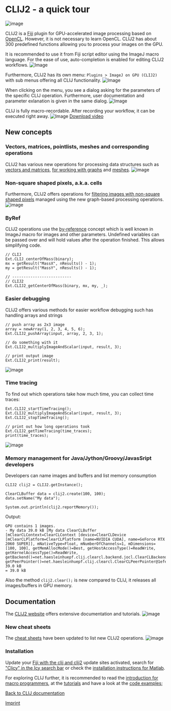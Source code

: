 # CLIJ2 - a quick tour

![image](images/curtain.gif) 

CLIJ2 is a [Fiji](https://fiji.sc) plugin for GPU-accelerated image processing based on [OpenCL](https://opencl.prg). 
However, it is not necessary to learn OpenCL. 
CLIJ2 has about 300 predefined functions allowing you to process your images on the GPU.

It is recommended to use it from Fiji script editor using the ImageJ macro language. 
For the ease of use, auto-completion is enabled for editing CLIJ2 workflows.
![Image](images/autocompletion.png)

Furthermore, CLIJ2 has its own menu: `Plugins > ImageJ on GPU (CLIJ2)` with sub menus offering all CLIJ functionality.
![Image](images/menu.gif)

When clicking on the menu, you see a dialog asking for the parameters of the specific CLIJ operation. Furthermore, user documentation and parameter exlanation is given in the same dialog.
![Image](images/dialogs.gif)

CLIJ is fully macro-recordable. After recording your workflow, it can be executed right away. 
![Image](images/clij_macro_recorder2.gif)
[Download video](images/clij_macro_recorder.mp4)

## New concepts

### Vectors, matrices, pointlists, meshes and corresponding operations
CLIJ2 has various new operations for processing data structures such as [vectors and matrices](https://clij.github.io/clij2-docs/md/multiply_vectors_matrices), [for working with graphs](https://clij.github.io/clij2-docs/md/spots_pointlists_matrices_tables/) and [meshes](https://clij.github.io/clij2-docs/md/tribolium_morphometry/).
![image](images/meshes.jpg) 

### Non-square shaped pixels, a.k.a. cells
Furthermore, CLIJ2 offers operations for [filtering images with non-square shaped pixels](https://clij.github.io/clij2-docs/md/neighbors_of_neighbors) managed using the new graph-based processing operations.
![image](images/neighborhood_filters.png) 

### ByRef
CLIJ2 operations use the [by-reference](https://en.wikipedia.org/wiki/Evaluation_strategy#Call_by_reference) concept which is well known in ImageJ macro for images and other parameters. Undefined variables can be passed over and will hold values after the operation finished. This allows simplifying code.
```
// CLIJ
Ext.CLIJ_centerOfMass(binary);
mx = getResult("MassX", nResults() - 1);
my = getResult("MassY", nResults() - 1);

// --------------------------
// CLIJ2
Ext.CLIJ2_getCenterOfMass(binary, mx, my, _);
```

### Easier debugging
CLIJ2 offers various methods for easier workflow debugging such has handling arrays and strings

```
// push array as 2x3 image
array = newArray(1, 2, 3, 4, 5, 6);
Ext.CLIJ2_pushArray(input, array, 2, 3, 1);

// do something with it
Ext.CLIJ2_multiplyImageAndScalar(input, result, 3);

// print output image
Ext.CLIJ2_print(result);
```
![image](images/easy_debugging.png) 

### Time tracing
To find out which operations take how much time, you can collect time traces:
```// do something while recording processing duration
Ext.CLIJ2_startTimeTracing();
Ext.CLIJ2_multiplyImageAndScalar(input, result, 3);
Ext.CLIJ2_stopTimeTracing();

// print out how long operations took
Ext.CLIJ2_getTimeTracing(time_traces);
print(time_traces);
```
![image](images/time_tracing.png) 

### Memory management for Java/Jython/Groovy/JavasSript developers
Developers can name images and buffers and list memory consumption
```
CLIJ2 clij2 = CLIJ2.getInstance();

ClearCLBuffer data = clij2.create(100, 100);
data.setName("My data");

System.out.println(clij2.reportMemory());
```

Output:
```
GPU contains 1 images.
- My data 39.0 kB [My data ClearCLBuffer [mClearCLContext=ClearCLContext [device=ClearCLDevice [mClearCLPlatform=ClearCLPlatform [name=NVIDIA CUDA], name=GeForce RTX 2060 SUPER]], mNativeType=Float, mNumberOfChannels=1, mDimensions=[100, 100], getMemAllocMode()=Best, getHostAccessType()=ReadWrite, getKernelAccessType()=ReadWrite, getBackend()=net.haesleinhuepf.clij.clearcl.backend.jocl.ClearCLBackendJOCL@63e2203c, getPeerPointer()=net.haesleinhuepf.clij.clearcl.ClearCLPeerPointer@1efed156]] 39.0 kB
= 39.0 kB
```

Also the method `clij2.clear();` is new compared to CLIJ, it releases all images/buffers in GPU memory. 

## Documentation
The [CLIJ2 website](https://clij.github.io/clij2-docs/) offers extensive documentation and tutorials.
![image](images/clij2_website.png) 

### New cheat sheets
The [cheat sheets](https://clij.github.io/clij2-docs/CLIJ2-cheatsheet_V3.pdf) have been updated to list new CLIJ2 operations.
![image](images/cheat_sheets.png) 

### Installation
Update your [Fiji with the clij and clij2](https://clij.github.io/clij2-docs/installationInFiji) update sites activated, search for ["Clicy" in the Icy search bar](http://icy.bioimageanalysis.org/plugin/clicy-blocks/) or check the [installation instructions for Matlab](https://clij.github.io/clatlab/).

For exploring CLIJ further, it is recommended to read the [introduction for macro programmers](https://clij.github.io/clij2-docs/macro_intro), at the [tutorials](https://clij.github.io/clij2-docs/) and have a look at the [code examples](https://clij.github.io/clij2-docs/src/main/macro);

[Back to CLIJ documentation](https://clij.github.io/)

[Imprint](https://clij.github.io/imprint)